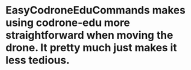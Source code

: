 # EasyCodroneEduCommands makes using codrone-edu more straightforward when moving the drone. It pretty much just makes it less tedious.
